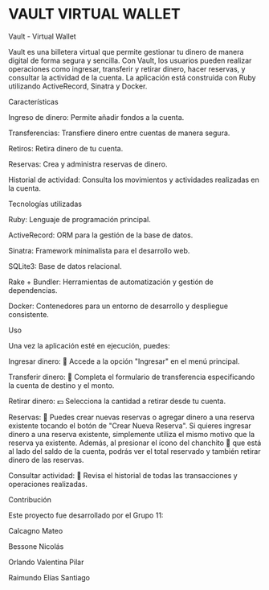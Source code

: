 # VAULT VIRTUAL WALLET
Vault - Virtual Wallet

Vault es una billetera virtual que permite gestionar tu dinero de manera digital de forma segura y sencilla. Con Vault, los usuarios pueden realizar operaciones como ingresar, transferir y retirar dinero, hacer reservas, y consultar la actividad de la cuenta. La aplicación está construida con Ruby utilizando ActiveRecord, Sinatra y Docker.

Características

Ingreso de dinero: Permite añadir fondos a la cuenta.

Transferencias: Transfiere dinero entre cuentas de manera segura.

Retiros: Retira dinero de tu cuenta.

Reservas: Crea y administra reservas de dinero.

Historial de actividad: Consulta los movimientos y actividades realizadas en la cuenta.

Tecnologías utilizadas

Ruby: Lenguaje de programación principal.

ActiveRecord: ORM para la gestión de la base de datos.

Sinatra: Framework minimalista para el desarrollo web.

SQLite3: Base de datos relacional.

Rake + Bundler: Herramientas de automatización y gestión de dependencias.

Docker: Contenedores para un entorno de desarrollo y despliegue consistente.

Uso

Una vez la aplicación esté en ejecución, puedes:

Ingresar dinero: 💸 Accede a la opción "Ingresar" en el menú principal.

Transferir dinero: 🔄 Completa el formulario de transferencia especificando la cuenta de destino y el monto.

Retirar dinero: 💵 Selecciona la cantidad a retirar desde tu cuenta.

Reservas: 🐖 Puedes crear nuevas reservas o agregar dinero a una reserva existente tocando el botón de "Crear Nueva Reserva". Si quieres ingresar dinero a una reserva existente, simplemente utiliza el mismo motivo que la reserva ya existente. Además, al presionar el ícono del chanchito 🐷 que está al lado del saldo de la cuenta, podrás ver el total reservado y también retirar dinero de las reservas.

Consultar actividad: 📜 Revisa el historial de todas las transacciones y operaciones realizadas.

Contribución

Este proyecto fue desarrollado por el Grupo 11:

Calcagno Mateo

Bessone Nicolás

Orlando Valentina Pilar

Raimundo Elías Santiago
